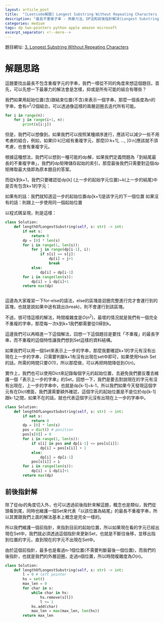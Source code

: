 ```yaml
---
layout: article_post
title:  "[Leetcode解題] Longest Substring Without Repeating Characters - 用暴力法、DP法和前後指針解決"
description: "最長不重複子串 - 用暴力法、DP法和前後指針解決(Longest Substring Without Repeating Characters)"
categories: medium
tags: dp two-pointers python apple amazon microsoft
excerpt_separator: <!--more-->
---
```


<!--more-->

題目網址: [3. Longest Substring Without Repeating Characters
](https://leetcode.com/problems/longest-substring-without-repeating-characters/)

# 解題思路

這題要找出最長不包含重複字元的字串，我們一樣從不同的角度來想這個題目。首先，可以先想一下最暴力的解法會是怎樣，抑或是所有可能的組合有哪些？

我們如果用起始位置(含)跟結束位置(不含)來表示一個字串，那麼一個長度為n的字串，會有$n^2/2$個組合。可以透過像這樣的兩層迴圈去迭代所有可能。

```python
for i in range(n):
    for j in range(i+1, n):
        print(s[i:j])
```

但是，我們可以想像到，如果我們可以按照某種順序進行，應該可以減少一些不用考慮的組合，例如，如果[0:k]已經有重複字元，那麼[0:k+1], ..., [0:n]應該就不須考慮，也會有重複字元。

根據這種想法，我們可以想到一種可能的dp解，如果我們定義問題為「到結尾最長的不重複字串」，我們的dp矩陣儲存起始的索引，那麼最後我們只需要對這個dp矩陣取最大值即為原本題目的答案。

而從k到k+1，我們只要確認從dp[k] (上一步的起始字元位置)~k(上一步的結尾)中是否有包含k+1的字元：

如果有的話：我們就知道這一步的起始位置dp[k+1]是該字元的下一個位置
如果沒有的話：則跟上一步使用同一個起始位置

以程式碼呈現，則是這樣：

```python
class Solution:
    def lengthOfLongestSubstring(self, s: str) -> int:
        if not s:
            return 0
        dp = [0] * len(s)
        for i in range(1, len(s)):
            for j in range(dp[i-1], i):
                if s[i] == s[j]:
                    dp[i] = j+1
                    break
            else:
                dp[i] = dp[i-1]
        for i in range(len(s)):
            dp[i] = i-dp[i]+1
        return max(dp)
                
```

這邊為大家複習一下for-else的語法，else的區塊是迴圈完整進行完才會運行到的區塊，也就是說如果中途有跳出(break)，則不會運行到該區塊。

不過，很可惜這樣的解法，時間複雜度是$O(n^2)$，最壞的情況就是我們有一個完全不重複的字串，那麼每一次k到k+1我們都需要從0掃到k。

這邊我們可以再精進一下這個解法，回想一下這個題目是要找「不重複」的最長字串，而不重複的這個特性讓我們想到Set這樣的資料結構。

如果我們可以用一個Set來表示上一步的字串，那麼我要確認k+1的字元有沒有出現在上一步的字串，只需要判斷k+1有沒有出現在set中即可，如果使用Hash Set的話，所需的時間只要$O(1)$，所以那麼做，可以再把時間降低到$O(n)$。

實作上，我們也可以使用Dict來記錄每個字元的起始位置，去避免我們要反覆去維護一個「表示上一步的字串」的Set，回想一下，我們是要去對說現在的字元有沒有出現在，上一步的字串中，也就是dp[k-1]~k-1，所以我們如果今天發現這個字元有在Dict裡面，我們還需要額外確認，這個字元的起始位置是不是位於dp[k-1]跟k-1之間，如果不在的話，就也代表這個字元沒有出現在上一步的字串中。

```python
class Solution:
    def lengthOfLongestSubstring(self, s: str) -> int:
        if not s:
            return 0
        dp = [0] * len(s)
        pos = dict() # position
        pos[s[0]] = 0
        for i in range(1, len(s)):
            if s[i] in pos and dp[i-1] <= pos[s[i]]:
                dp[i] = pos[s[i]] + 1
            else:
                dp[i] = dp[i-1]
            pos[s[i]] = i
        for i in range(len(s)):
            dp[i] = i-dp[i]+1
        return max(dp)
```

## 前後指針解

除了從dp的角度切入外，也可以透過前後指針來解這題，概念也是類似，我們從頭看到尾，同時也維護一個Set來代表「以該位置為結尾」的最長不重複字串，所以其實跟我們上面的解法基本上概念是完全一樣的。

所以我們維護一個前指針，來指到目前的起始位置，所以如果現在看的字元已經出現在Set中，我們就必須透過這個指針來更新Set，也就是不斷往後移，並移出指到位置的字元，直到現在的字元不出現在Set中。

由於這個前指針，最多也是看過n-1個位置(不需要判斷最後一個位置)，而我們的後指針，也就是我們的外層迴圈，走過n個位置，所以時間複雜度為$O(n)$。

```python
class Solution:
    def lengthOfLongestSubstring(self, s: str) -> int:
        l = 0 # left pointer
        hs = set()
        max_len = 0
        for char in s:
            while char in hs:
                hs.remove(s[l])
                l += 1
            hs.add(char)
            max_len = max(max_len, len(hs))
        return max_len
```



